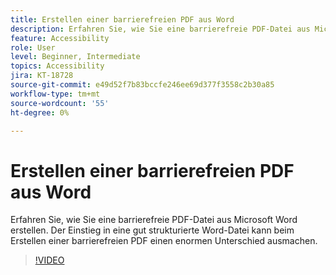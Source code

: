 ```yaml
---
title: Erstellen einer barrierefreien PDF aus Word
description: Erfahren Sie, wie Sie eine barrierefreie PDF-Datei aus Microsoft Word erstellen.
feature: Accessibility
role: User
level: Beginner, Intermediate
topics: Accessibility
jira: KT-18728
source-git-commit: e49d52f7b83bccfe246ee69d377f3558c2b30a85
workflow-type: tm+mt
source-wordcount: '55'
ht-degree: 0%

---
```


# Erstellen einer barrierefreien PDF aus Word

Erfahren Sie, wie Sie eine barrierefreie PDF-Datei aus Microsoft Word erstellen. Der Einstieg in eine gut strukturierte Word-Datei kann beim Erstellen einer barrierefreien PDF einen enormen Unterschied ausmachen.

>[!VIDEO](https://video.tv.adobe.com/v/3471660?quality=12&learn=on&hidetitle=true&captions=ger)